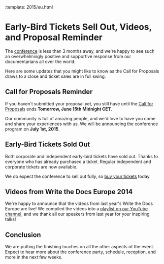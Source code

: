 :template: 2015/eu.html

# Early-Bird Tickets Sell Out, Videos, and Proposal Reminder

The [conference](http://www.writethedocs.org/conf/eu/2015/) is less than 3 months away, and we're happy to see such 
an overwhelmingly positive and supportive response from our documentarians
all over the world.

Here are some updates that you might like to know as the Call for Proposals
draws to a close and ticket sales are in full swing.

## Call for Proposals Reminder

If you haven't submitted your proposal yet, you still have until the [Call
for Proposals](http://www.writethedocs.org/conf/eu/2015/cfp/) ends **Tomorrow, June 15th Midnight CET**.

Our community is full of amazing people, and we'd love to have you come and 
share your experiences with us. We will be announcing the conference program on **July 1st, 2015**.

## Early-Bird Tickets Sold Out

Both corporate and independent early-bird tickets have sold out. 
Thanks to everyone who has already purchased a ticket. Regular independent
and corporate tickets are now available. 

We do expect the conference to sell out fully, so 
[buy your tickets](https://ti.to/writethedocs/write-the-docs-eu-2015/) today.

## Videos from Write the Docs Europe 2014

We're happy to announce that the videos from last year's Write the Docs Europe
are live! We compiled the videos into a [playlist on our YouTube channel](https://www.youtube.com/playlist?list=PLZAeFn6dfHpnHBLE4qEUwg1LjhDZEvC2A), and we thank all our speakers
from last year for your inspiring talks!

## Conclusion

We are putting the finishing touches on all the other aspects of the
event. Expect to hear more about the conference party, schedule, reception, and more
in the next few weeks.
